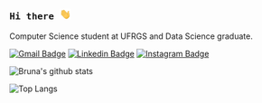 

### <samp> Hi there <img width="20px" src="https://github.com/ABSphreak/ABSphreak/blob/master/gifs/Hi.gif" /> </samp>

Computer Science student at UFRGS and Data Science graduate.

[![Gmail Badge](https://img.shields.io/badge/-Gmail-FF0000?style=flat-square&labelColor=FF0000&logo=gmail&logoColor=white&link=brunaol678@gmail.com)](mailto:brunaol678@gmail.com)
[![Linkedin Badge](https://img.shields.io/badge/-LinkedIn-blue?style=flat-square&logo=Linkedin&logoColor=white&link=https://www.linkedin.com/in/bruna/)](https://www.linkedin.com/in/bruna-oliveira-02788190/)
[![Instagram Badge](https://img.shields.io/badge/-Instagram-DF0174?style=flat-square&labelColor=DF0174&logo=instagram&logoColor=white&link=https://www.instagram.com/pru.u/)](https://www.instagram.com/pru.u/)

<!--
![Bruna's github stats](https://github-readme-stats.vercel.app/api?username=brunaoliveira&count_private=true&theme=dracula&hide=contribs,prs)
-->

![Bruna's github stats](https://github-readme-stats.vercel.app/api?username=brunaoliveira&count_private=true&theme=radical&hide=contribs,prs&include_all_commits=false)

![Top Langs](https://github-readme-stats.vercel.app/api/top-langs/?username=brunaoliveira&layout=compact&theme=radical&count_private=true&exclude_repo=pandas-profiling,kangaroo,unsupervised_learning_T2&langs_count=12)

<!--
**brunaoliveira/brunaoliveira** is a ✨ _special_ ✨ repository because its `README.md` (this file) appears on your GitHub profile.

Here are some ideas to get you started:

- 🔭 I’m currently working on ...
- 🌱 I’m currently learning ...
- 👯 I’m looking to collaborate on ...
- 🤔 I’m looking for help with ...
- 💬 Ask me about ...
- 📫 How to reach me: ...
- 😄 Pronouns: ...
- ⚡ Fun fact: ...
-->
